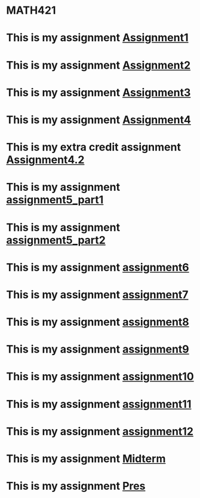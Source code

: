 # MATH421


# This is my assignment [Assignment1](Assignment1.html)
# This is my assignment [Assignment2](assignment2.html)
# This is my assignment [Assignment3](Assignment3.html)
# This is my assignment [Assignment4](assignment4.html)
# This is my extra credit assignment [Assignment4.2](Assignment4.2)
# This is my assignment [assignment5_part1](assignment5_part1.html)
# This is my assignment [assignment5_part2](assignment5_part2.html)
# This is my assignment [assignment6](assignment6.html)
# This is my assignment [assignment7](assignment7.html)
# This is my assignment [assignment8](assignment8.html)
# This is my assignment [assignment9](assignment9.html)
# This is my assignment [assignment10](assignment10.html)
# This is my assignment [assignment11](assignment11.html)
# This is my assignment [assignment12](assignment12.html)
# This is my assignment [Midterm](Midterm.html)
# This is my assignment [Pres](Pres.html)
